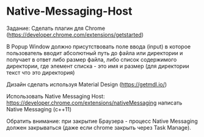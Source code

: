 # Native-Messaging-Host

Задание:
Сделать плагин для Chrome (https://developer.chrome.com/extensions/getstarted)

В Popup Window должно присутствовать поле ввода (input)
в которое пользователь вводит абсолютный путь до файла или директории 
и получает в ответ либо размер файла,
либо список содержимого директории, где элемент списка - это имя и размер (для директории текст что это директория)

Дизайн сделать используя Material Design (https://getmdl.io/)

Использовать Native Messaging Host: https://developer.chrome.com/extensions/nativeMessaging
написать Native Messaging (c++11)

Обратить внимание: при закрытие Браузера - процесс Native Messaging должен закрываться (даже если chrome закрыть через Task Manage).
